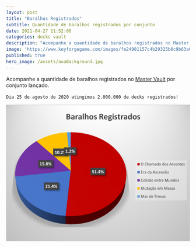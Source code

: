 ```yaml
---
layout: post
title: "Baralhos Registrados"
subtitle: Quantidade de baralhos registrados por conjunto
date: 2021-04-27 11:52:00
categories: decks vault
description: "Acompanhe a quantidade de baralhos registrados no Master Vault por conjunto"
image: 'https://www.keyforgegame.com/images/fe24901157c4b29325b0c9b63a0be570.png'
published: true
hero_image: /assets/aoaBackground.jpg
---
```


Acompanhe a quantidade de baralhos registrados no [Master Vault](https://www.keyforgegame.com/)
por conjunto lançado.

`Dia 25 de agosto de 2020 atingimos 2.000.000 de decks registrados!`

![RegisterChart.png](/assets/RegisterChart.png)
